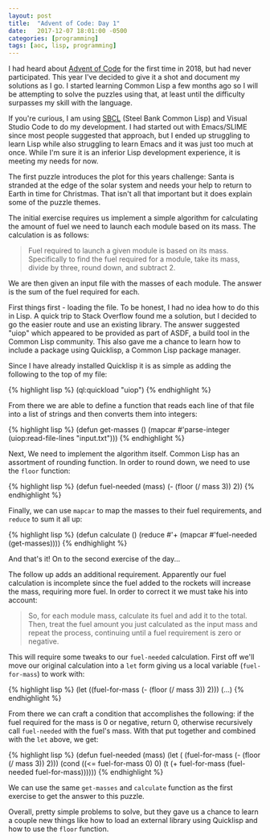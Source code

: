 ```yaml
---
layout: post
title:  "Advent of Code: Day 1"
date:   2017-12-07 18:01:00 -0500
categories: [programming]
tags: [aoc, lisp, programming]
---
```


I had heard about [Advent of Code](https://adventofcode.com/) for the first time in 2018, but had never participated. This year I've decided to give it a shot and document my solutions as I go. I started learning Common Lisp a few months ago so I will be attempting to solve the puzzles using that, at least until the difficulty surpasses my skill with the language. 

If you're curious, I am using [SBCL](https://www.sbcl.org) (Steel Bank Common Lisp) and Visual Studio Code to do my development. I had started out with Emacs/SLIME since most people suggested that approach, but I ended up struggling to learn Lisp while also struggling to learn Emacs and it was just too much at once. While I'm sure it is an inferior Lisp development experience, it is meeting my needs for now.

The first puzzle introduces the plot for this years challenge: Santa is stranded at the edge of the solar system and needs your help to return to Earth in time for Christmas. That isn't all that important but it does explain some of the puzzle themes.

The initial exercise requires us implement a simple algorithm for calculating the amount of fuel we need to launch each module based on its mass. The calculation is as follows:
> Fuel required to launch a given module is based on its mass. Specifically to find the fuel required for a module, take its mass, divide by three, round down, and subtract 2.

We are then given an input file with the masses of each module. The answer is the sum of the fuel required for each.

First things first - loading the file. To be honest, I had no idea how to do this in Lisp. A quick trip to Stack Overflow found me a solution, but I decided to go the easier route and use an existing library. The answer suggested "uiop" which appeared to be provided as part of ASDF, a build tool in the Common Lisp community. This also gave me a chance to learn how to include a package using Quicklisp, a Common Lisp package manager. 

Since I have already installed Quicklisp it is as simple as adding the following to the top of my file:

{% highlight lisp %}
(ql:quickload "uiop")
{% endhighlight %}

From there we are able to define a function that reads each line of that file into a list of strings and then converts them into integers:

{% highlight lisp %}
(defun get-masses ()
    (mapcar #'parse-integer (uiop:read-file-lines "input.txt")))
{% endhighlight %}

Next, We need to implement the algorithm itself. Common Lisp has an assortment of rounding function. In order to round down, we need to use the `floor` function:

{% highlight lisp %}
(defun fuel-needed (mass)
    (- (floor (/ mass 3)) 2))
{% endhighlight %}

Finally, we can use `mapcar` to map the masses to their fuel requirements, and `reduce` to sum it all up:

{% highlight lisp %}
(defun calculate ()
    (reduce #'+ (mapcar #'fuel-needed (get-masses))))
{% endhighlight %}

And that's it! On to the second exercise of the day...

The follow up adds an additional requirement. Apparently our fuel calculation is incomplete since the fuel added to the rockets will increase the mass, requiring more fuel. In order to correct it we must take his into account:
> So, for each module mass, calculate its fuel and add it to the total. Then, treat the fuel amount you just calculated as the input mass and repeat the process, continuing until a fuel requirement is zero or negative.

This will require some tweaks to our `fuel-needed` calculation. First off we'll move our original calculation into a `let` form giving us a local variable (`fuel-for-mass`) to work with:

{% highlight lisp %}
(let ((fuel-for-mass (- (floor (/ mass 3)) 2))) (...)
{% endhighlight %}

From there we can craft a condition that accomplishes the following: if the fuel required for the mass is 0 or negative, return 0, otherwise recursively call `fuel-needed` with the fuel's mass. With that put together and combined with the `let` above, we get:

{% highlight lisp %}
(defun fuel-needed (mass)
    (let (
        (fuel-for-mass (- (floor (/ mass 3)) 2)))
        (cond ((<= fuel-for-mass 0) 0)
              (t (+ fuel-for-mass (fuel-needed fuel-for-mass))))))
{% endhighlight %}

We can use the same `get-masses` and `calculate` function as the first exercise to get the answer to this puzzle.

Overall, pretty simple problems to solve, but they gave us a chance to learn a couple new things like how to load an external library using Quicklisp and how to use the `floor` function.